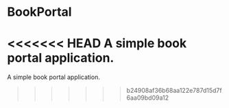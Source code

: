 # BookPortal

<<<<<<< HEAD
A simple book portal application.
=======
A simple book portal application.
>>>>>>> b24908af36b68aa122e787d15d7f6aa09bd09a12
